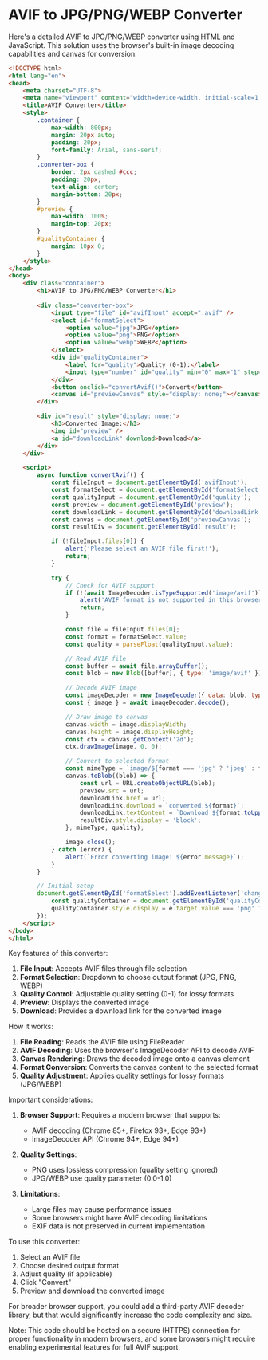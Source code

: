 # AVIF to JPG/PNG/WEBP Converter 
Here's a detailed AVIF to JPG/PNG/WEBP converter using HTML and JavaScript. This solution uses the browser's built-in image decoding capabilities and canvas for conversion:

```html
<!DOCTYPE html>
<html lang="en">
<head>
    <meta charset="UTF-8">
    <meta name="viewport" content="width=device-width, initial-scale=1.0">
    <title>AVIF Converter</title>
    <style>
        .container {
            max-width: 800px;
            margin: 20px auto;
            padding: 20px;
            font-family: Arial, sans-serif;
        }
        .converter-box {
            border: 2px dashed #ccc;
            padding: 20px;
            text-align: center;
            margin-bottom: 20px;
        }
        #preview {
            max-width: 100%;
            margin-top: 20px;
        }
        #qualityContainer {
            margin: 10px 0;
        }
    </style>
</head>
<body>
    <div class="container">
        <h1>AVIF to JPG/PNG/WEBP Converter</h1>
        
        <div class="converter-box">
            <input type="file" id="avifInput" accept=".avif" />
            <select id="formatSelect">
                <option value="jpg">JPG</option>
                <option value="png">PNG</option>
                <option value="webp">WEBP</option>
            </select>
            <div id="qualityContainer">
                <label for="quality">Quality (0-1):</label>
                <input type="number" id="quality" min="0" max="1" step="0.1" value="0.92">
            </div>
            <button onclick="convertAvif()">Convert</button>
            <canvas id="previewCanvas" style="display: none;"></canvas>
        </div>

        <div id="result" style="display: none;">
            <h3>Converted Image:</h3>
            <img id="preview" />
            <a id="downloadLink" download>Download</a>
        </div>
    </div>

    <script>
        async function convertAvif() {
            const fileInput = document.getElementById('avifInput');
            const formatSelect = document.getElementById('formatSelect');
            const qualityInput = document.getElementById('quality');
            const preview = document.getElementById('preview');
            const downloadLink = document.getElementById('downloadLink');
            const canvas = document.getElementById('previewCanvas');
            const resultDiv = document.getElementById('result');

            if (!fileInput.files[0]) {
                alert('Please select an AVIF file first!');
                return;
            }

            try {
                // Check for AVIF support
                if (!(await ImageDecoder.isTypeSupported('image/avif'))) {
                    alert('AVIF format is not supported in this browser');
                    return;
                }

                const file = fileInput.files[0];
                const format = formatSelect.value;
                const quality = parseFloat(qualityInput.value);

                // Read AVIF file
                const buffer = await file.arrayBuffer();
                const blob = new Blob([buffer], { type: 'image/avif' });

                // Decode AVIF image
                const imageDecoder = new ImageDecoder({ data: blob, type: 'image/avif' });
                const { image } = await imageDecoder.decode();

                // Draw image to canvas
                canvas.width = image.displayWidth;
                canvas.height = image.displayHeight;
                const ctx = canvas.getContext('2d');
                ctx.drawImage(image, 0, 0);

                // Convert to selected format
                const mimeType = `image/${format === 'jpg' ? 'jpeg' : format}`;
                canvas.toBlob((blob) => {
                    const url = URL.createObjectURL(blob);
                    preview.src = url;
                    downloadLink.href = url;
                    downloadLink.download = `converted.${format}`;
                    downloadLink.textContent = `Download ${format.toUpperCase()}`;
                    resultDiv.style.display = 'block';
                }, mimeType, quality);

                image.close();
            } catch (error) {
                alert(`Error converting image: ${error.message}`);
            }
        }

        // Initial setup
        document.getElementById('formatSelect').addEventListener('change', (e) => {
            const qualityContainer = document.getElementById('qualityContainer');
            qualityContainer.style.display = e.target.value === 'png' ? 'none' : 'block';
        });
    </script>
</body>
</html>
```

Key features of this converter:

1. **File Input**: Accepts AVIF files through file selection
2. **Format Selection**: Dropdown to choose output format (JPG, PNG, WEBP)
3. **Quality Control**: Adjustable quality setting (0-1) for lossy formats
4. **Preview**: Displays the converted image
5. **Download**: Provides a download link for the converted image

How it works:

1. **File Reading**: Reads the AVIF file using FileReader
2. **AVIF Decoding**: Uses the browser's ImageDecoder API to decode AVIF
3. **Canvas Rendering**: Draws the decoded image onto a canvas element
4. **Format Conversion**: Converts the canvas content to the selected format
5. **Quality Adjustment**: Applies quality settings for lossy formats (JPG/WEBP)

Important considerations:

1. **Browser Support**: Requires a modern browser that supports:
   - AVIF decoding (Chrome 85+, Firefox 93+, Edge 93+)
   - ImageDecoder API (Chrome 94+, Edge 94+)

2. **Quality Settings**:
   - PNG uses lossless compression (quality setting ignored)
   - JPG/WEBP use quality parameter (0.0-1.0)

3. **Limitations**:
   - Large files may cause performance issues
   - Some browsers might have AVIF decoding limitations
   - EXIF data is not preserved in current implementation

To use this converter:

1. Select an AVIF file
2. Choose desired output format
3. Adjust quality (if applicable)
4. Click "Convert"
5. Preview and download the converted image

For broader browser support, you could add a third-party AVIF decoder library, but that would significantly increase the code complexity and size.

Note: This code should be hosted on a secure (HTTPS) connection for proper functionality in modern browsers, and some browsers might require enabling experimental features for full AVIF support.
